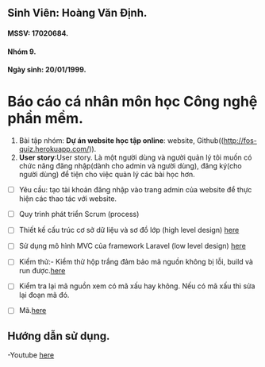 ## Sinh Viên: Hoàng Văn Định.
#### MSSV: 17020684.
#### Nhóm 9.
#### Ngày sinh: 20/01/1999.
# Báo cáo cá nhân môn học Công nghệ phần mềm.
 

 
 1. Bài tập nhóm: **Dự án website học tập online**: website, Github((http://fos-quiz.herokuapp.com/)).
 2. **User story**:User story. Là một người dùng và người quản lý tôi muốn có chức năng đăng nhập(dành cho admin và người dùng), đăng ký(cho người dùng) để tiện cho việc quản lý các bài học hơn.
     
 - [ ] Yêu cầu: tạo tài khoản đăng nhập vào trang admin của website để thực hiện các thao tác với website.
 
 - [ ]  Quy trình phát triển Scrum (process)
 - [ ] Thiết kế cấu trúc cơ sở dữ liệu và sơ đồ lớp (high level design) [here](https://docs.google.com/document/d/1a4i_31R8WBUAnF91syr1FwBpKoAiTY6rEJt1xWjb74M/edit#heading=h.nzr0nabmnmj3)
 - [ ] Sử dụng mô hình MVC của framework Laravel (low level design) [here](https://docs.google.com/document/d/1a4i_31R8WBUAnF91syr1FwBpKoAiTY6rEJt1xWjb74M/edit#heading=h.tild5ajfrgup)
 - [ ] Kiểm thử:-   Kiểm thử hộp trắng đảm bảo mã nguồn không bị lỗi, build và run được.[here](https://docs.google.com/document/d/1a4i_31R8WBUAnF91syr1FwBpKoAiTY6rEJt1xWjb74M/edit#heading=h.ryzy80x4sqk1)
 - [ ] Kiểm tra lại mã nguồn xem có mã xấu hay không. Nếu có mã xấu thì sửa lại đoạn mã đó.
 - [ ] Mã.[here](https://github.com/quangnguyen99/INT2208-8-2019/blob/master/nhom-9/FoS%20-%20B%C3%A0i%20T%E1%BA%ADp%20L%E1%BB%9Bn/resources/views/auth/login.blade.php)
 

 







##  Hướng dẫn sử dụng.

-Youtube [here](https://www.youtube.com/watch?v=z46DanUwdQ8&feature=youtu.be)
